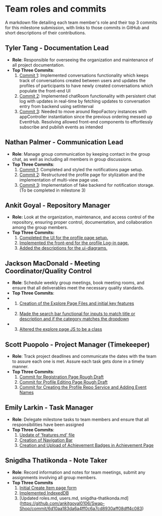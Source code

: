 # Team roles and commits

A markdown file detailing each team member's role and their top 3 commits for this milestone submission, with links to those commits in GitHub and short descriptions of their contributions.

## Tyler Tang - Documentation Lead

- **Role**: Responsible for overseeing the organization and maintenance of all project documentation.
- **Top Three Commits**:
  1. [Commit 1](https://github.com/ankitgoyal0106/Swap-Shop/commit/66f5c4993095aa52951d4968b31cdce6536f9c82): Implemented conversations functionality which keeps track of conversations created between users and updates the profiles of participants to have newly created conversations which populate the front-end UI
  2. [Commit 2](https://github.com/ankitgoyal0106/Swap-Shop/commit/816faa961371622184b6c9272cc4fc83a1f7289d): Implemented chatRoom functionality with persistent chat log with updates in real-time by fetching updates to conversation entry from backend using setInterval
  3. [Commit 3](https://github.com/ankitgoyal0106/Swap-Shop/commit/6fe118452a0758810676adb87111ef2df281a2ec): Needed to move around RepoFactory instances with appController instantiation since the previous ordering messed up EventHub. Resolving allowed front-end components to effortlessly subscribe and pubilsh events as intended

## Nathan Palmer - Communication Lead

- **Role**: Manage group communication by keeping contact in the group chat, as well as including all members in group discussions.
- **Top Three Commits**:
   1. [Commit 1](https://github.com/ankitgoyal0106/Swap-Shop/commit/5047e6895db59ea05080a97d7253d4fee929a7de): Completed and styled the notifications page setup.
   2. [Commit 2](https://github.com/ankitgoyal0106/Swap-Shop/commit/402525c6ec42b76227874e8c2cee6d846985dc90): Restructured the profile page for stylization and the implementation of multi-view page use.
   3. [Commit 3](https://github.com/ankitgoyal0106/Swap-Shop/commit/07cfd63d5261ef09abd0d50bc2b4201844f37af6): Implementation of fake backend for notification storage. (To be completed in milestone 3)

## Ankit Goyal - Repository Manager

- **Role:** Look at the organization, maintenance, and access control of the repository, ensuring proper control, documentation, and collaboration among the group members.
- **Top Three Commits:**
   1. [Completed the UI for the profile page setup.](https://github.com/ankitgoyal0106/Swap-Shop/commit/75e1eeddc09c7f1d375bd9f19fa1473a3fc81143)
   2. [Implemented the front-end for the profile Log-in page.](https://github.com/ankitgoyal0106/Swap-Shop/commit/edb19579980705a2c8455d3a36ce75eb88115ca9)
   3. [Added the descriptions for the ui-diagrams.](https://github.com/ankitgoyal0106/Swap-Shop/commit/4799dcfb649ad157a01541ad4e344f6f31e565da)

## Jackson MacDonald - Meeting Coordinator/Quality Control

- **Role**: Schedule weekly group meetings, book meeting rooms, and ensure that all deliverables meet the necessary quality standards.
- **Top Three Commits**:
-  1. [Creation of the Explore Page Files and initial key features](https://github.com/ankitgoyal0106/Swap-Shop/commit/ac4a778e5356dc5a5a0c7931ce05fe8cf1e9abeb)
- 2. [Made the search bar functional for inputs to match title or description and if the category matches the dropdown](https://github.com/ankitgoyal0106/Swap-Shop/commit/831678c7fea11d8e5417c593afe8c24dd312dac3)
-  3. [Altered the explore page JS to be a class](https://github.com/ankitgoyal0106/Swap-Shop/commit/9de56d87ccc63029eadd3c30873cd02688ad0d6e)

## Scott Puopolo - Project Manager (Timekeeper)

- **Role**: Track project deadlines and communicate the dates with the team to assure each one is met. Assure each task gets done in a timely manner.
- **Top Three Commits**:
   1. [Commit for Registration Page Rough Draft](https://github.com/ankitgoyal0106/Swap-Shop/commit/255fcf065edd444d8c6369590060b2085614734a)
   2. [Commit for Profile Editing Page Rough Draft](https://github.com/ankitgoyal0106/Swap-Shop/commit/6343a034adf47e12846e351bf88cb80639211715)
   3. [Commit for Creating the Profile Repo Service and Adding Event Names](https://github.com/ankitgoyal0106/Swap-Shop/commit/3e332b5878854175dacdef12056e8e25a6a4153d)

## Emily Larkin - Task Manager

- **Role**: Delegate milestone tasks to team members and ensure that all responsibilities have been assigned
- **Top Three Commits**:
   1. [Update of 'features.md' file](https://github.com/ankitgoyal0106/Swap-Shop/commit/cc1eceb673a83605d47cdcd59df802d9d9e6b680)
   2. [Creation of Navigation Bar](https://github.com/ankitgoyal0106/Swap-Shop/commit/c7da78a331eb359c3424158e2f9ec3bf406f7a88)
   3. [Creation and Upload of Achievement Badges in Achievement Page](https://github.com/ankitgoyal0106/Swap-Shop/commit/9a7f49bdfec0c1dc996b61ddb600d5ef2fb0db2c)

## Snigdha Thatikonda - Note Taker

- **Role**: Record information and notes for team meetings, submit any assignments involving all group members.
- **Top Three Commits**
   1. [Initial Create Item page form](https://github.com/ankitgoyal0106/Swap-Shop/commit/cceb18b7911913380da1735f37fd313239c9439a)
   2. [Implemented IndexedDB](https://github.com/ankitgoyal0106/Swap-Shop/commit/d8ef419d461eea5926e1a471c73b6aad5d6ad11d)
   3. [Updated roles.md, users.md, snigdha-thatikonda.md] (https://github.com/ankitgoyal0106/Swap-Shop/commit/6d10aa183da6a4ff0c6a7cd8930aff08dff4c083)
